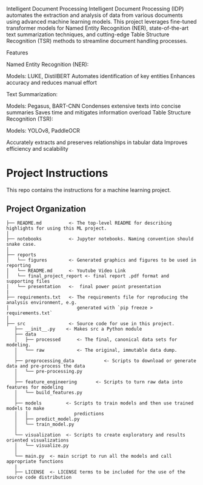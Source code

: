 Intelligent Document Processing
Intelligent Document Processing (IDP) automates the extraction and analysis of data from various documents using advanced machine learning models. This project leverages fine-tuned transformer models for Named Entity Recognition (NER), state-of-the-art text summarization techniques, and cutting-edge Table Structure Recognition (TSR) methods to streamline document handling processes.

Features

Named Entity Recognition (NER):

Models: LUKE, DistilBERT
Automates identification of key entities
Enhances accuracy and reduces manual effort

Text Summarization:

Models: Pegasus, BART-CNN
Condenses extensive texts into concise summaries
Saves time and mitigates information overload
Table Structure Recognition (TSR):

Models: YOLOv8, PaddleOCR

Accurately extracts and preserves relationships in tabular data
Improves efficiency and scalability



Project Instructions
==============================

This repo contains the instructions for a machine learning project.

Project Organization
------------

    ├── README.md          <- The top-level README for describing highlights for using this ML project.
    │
    ├── notebooks          <- Jupyter notebooks. Naming convention should snake case.
    │
    ├── reports            
    │   └── figures        <- Generated graphics and figures to be used in reporting
    │   └── README.md      <- Youtube Video Link
    │   └── final_project_report <- final report .pdf format and supporting files
    │   └── presentation   <-  final power point presentation 
    |
    ├── requirements.txt   <- The requirements file for reproducing the analysis environment, e.g.
    │                         generated with `pip freeze > requirements.txt`
    │
    ├── src                <- Source code for use in this project.
       ├── __init__.py    <- Makes src a Python module
       ├── data
       │   ├── processed      <- The final, canonical data sets for modeling.
       │   └── raw            <- The original, immutable data dump.
       │
       ├── preprocessing_data           <- Scripts to download or generate data and pre-process the data
       │   └── pre-processing.py
       │
       ├── feature_engineering       <- Scripts to turn raw data into features for modeling
       │   └── build_features.py
       │
       ├── models         <- Scripts to train models and then use trained models to make
       │   │                 predictions
       │   ├── predict_model.py
       │   └── train_model.py
       │
       └── visualization  <- Scripts to create exploratory and results oriented visualizations
       │   └── visualize.py  
       │
       └── main.py  <- main script to run all the models and call appropriate functions
       |
       ├── LICENSE  <- LICENSE terms to be included for the use of the source code distribution



